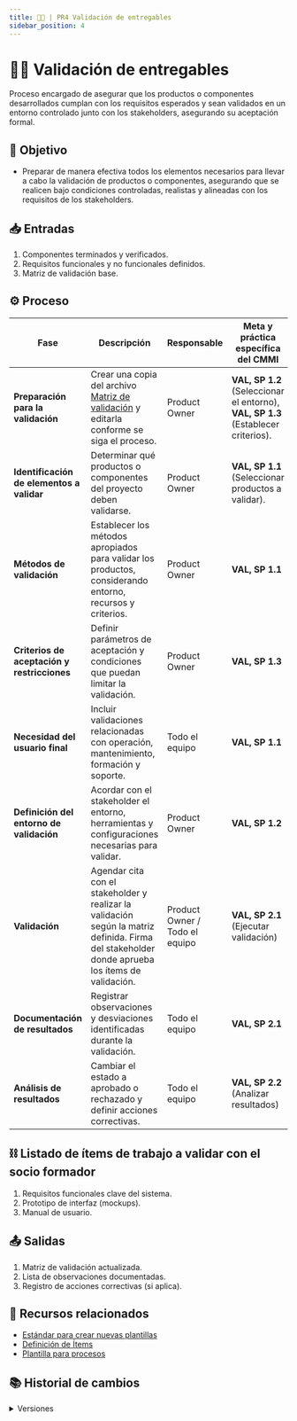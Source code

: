 ```yaml
---
title: 👨‍🍼 | PR4 Validación de entregables
sidebar_position: 4
---
```

# 👨‍🍼 Validación de entregables

Proceso encargado de asegurar que los productos o componentes desarrollados cumplan con los requisitos esperados y sean validados en un entorno controlado junto con los stakeholders, asegurando su aceptación formal.

## 🎯 Objetivo

- Preparar de manera efectiva todos los elementos necesarios para llevar a cabo la validación de productos o componentes, asegurando que se realicen bajo condiciones controladas, realistas y alineadas con los requisitos de los stakeholders.

## 📥 Entradas

1. Componentes terminados y verificados.
2. Requisitos funcionales y no funcionales definidos.
3. Matriz de validación base.

## ⚙️ Proceso

| Fase                                        | Descripción                                                                                                                                                                                      | Responsable                    | Meta y práctica específica del CMMI                                               |
| ------------------------------------------- | ------------------------------------------------------------------------------------------------------------------------------------------------------------------------------------------------ | ------------------------------ | --------------------------------------------------------------------------------- |
| **Preparación para la validación**          | Crear una copia del archivo [Matriz de validación](https://docs.google.com/spreadsheets/d/1mfGt57wGsCg6vTAcVsmOsTOH45h4zuD0IkMTe4XybO0/edit?usp=sharing) y editarla conforme se siga el proceso. | Product Owner                  | **VAL, SP 1.2** (Seleccionar el entorno), **VAL, SP 1.3** (Establecer criterios). |
| **Identificación de elementos a validar**   | Determinar qué productos o componentes del proyecto deben validarse.                                                                                                                             | Product Owner                  | **VAL, SP 1.1** (Seleccionar productos a validar).                                |
| **Métodos de validación**                   | Establecer los métodos apropiados para validar los productos, considerando entorno, recursos y criterios.                                                                                        | Product Owner                  | **VAL, SP 1.1**                                                                   |
| **Criterios de aceptación y restricciones** | Definir parámetros de aceptación y condiciones que puedan limitar la validación.                                                                                                                 | Product Owner                  | **VAL, SP 1.3**                                                                   |
| **Necesidad del usuario final**             | Incluir validaciones relacionadas con operación, mantenimiento, formación y soporte.                                                                                                             | Todo el equipo                 | **VAL, SP 1.1**                                                                   |
| **Definición del entorno de validación**    | Acordar con el stakeholder el entorno, herramientas y configuraciones necesarias para validar.                                                                                                   | Product Owner                  | **VAL, SP 1.2**                                                                   |
| **Validación**                              | Agendar cita con el stakeholder y realizar la validación según la matriz definida. Firma del stakeholder donde aprueba los ítems de validación.                                                  | Product Owner / Todo el equipo | **VAL, SP 2.1** (Ejecutar validación)                                             |
| **Documentación de resultados**             | Registrar observaciones y desviaciones identificadas durante la validación.                                                                                                                      | Todo el equipo                 | **VAL, SP 2.1**                                                                   |
| **Análisis de resultados**                  | Cambiar el estado a aprobado o rechazado y definir acciones correctivas.                                                                                                                         | Todo el equipo                 | **VAL, SP 2.2** (Analizar resultados)                                             |

## ⛓️ Listado de ítems de trabajo a validar con el socio formador

1. Requisitos funcionales clave del sistema.
2. Prototipo de interfaz (mockups).
3. Manual de usuario.

## 📤 Salidas

1. Matriz de validación actualizada.
2. Lista de observaciones documentadas.
3. Registro de acciones correctivas (si aplica).

## 📎 Recursos relacionados

- [Estándar para crear nuevas plantillas](/docs/next/standards/estandar-plantillas)
- [Definición de Ítems](/docs/next/procesos/PR2-definicion-items)
- [Plantilla para procesos](/docs/next/plantillas/plantilla-procesos)

## 📚 Historial de cambios

<details>
  <summary>Versiones</summary>
| **Versión** | **Descripción**                                    | **Fecha**  | **Colaborador**          |
| ------------ | --------------------------------------------------- | ---------- | ------------------------ |
| **1.0.0**    | Creación del proceso de validación de entregables | 15/05/2025 | Arturo Sánchez          |
| **1.1.0**    | Identificación de fases y actualización           | 15/05/2025 | Rodrigo Antonio Benítez |
| **1.2.0**    | Inclusión de definición del entorno y validación | 15/05/2025 | Mariana Juárez Ramírez |
| **1.2.1**    | Agregado apartado de documentación de resultados   | 15/05/2025 | Juan Pablo Chávez Leal  |
</details>
